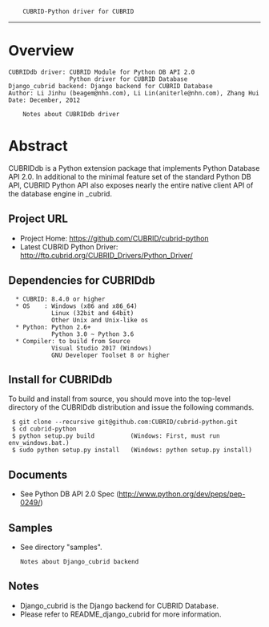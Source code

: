         CUBRID-Python driver for CUBRID
------------------------------------------------------------------------------------------

Overview
========
```
CUBRIDdb driver: CUBRID Module for Python DB API 2.0
                 Python driver for CUBRID Database
Django_cubrid backend: Django backend for CUBRID Database
Author: Li Jinhu (beagem@nhn.com), Li Lin(aniterle@nhn.com), Zhang Hui
Date: December, 2012
```

        Notes about CUBRIDdb driver

Abstract
========
  CUBRIDdb is a Python extension package that implements Python Database API 2.0.
  In additional to the minimal feature set of the standard Python DB API, 
  CUBRID Python API also exposes nearly the entire native client API of the 
  database engine in _cubrid.


Project URL
-----------
  * Project Home: https://github.com/CUBRID/cubrid-python
  * Latest CUBRID Python Driver: http://ftp.cubrid.org/CUBRID_Drivers/Python_Driver/

Dependencies for CUBRIDdb
-------------------------
```
  * CUBRID: 8.4.0 or higher
  * OS    : Windows (x86 and x86_64)
            Linux (32bit and 64bit)
            Other Unix and Unix-like os
  * Python: Python 2.6+
            Python 3.0 ~ Python 3.6
  * Compiler: to build from Source
            Visual Studio 2017 (Windows)
            GNU Developer Toolset 8 or higher
```

Install for CUBRIDdb
--------------------
  To build and install from source, you should move into the top-level directory 
  of the CUBRIDdb distribution and issue the following commands.
 ``` 
  $ git clone --recursive git@github.com:CUBRID/cubrid-python.git
  $ cd cubrid-python
  $ python setup.py build          (Windows: First, must run env_windows.bat.)
  $ sudo python setup.py install   (Windows: python setup.py install)
```
Documents
---------
  * See Python DB API 2.0 Spec (http://www.python.org/dev/peps/pep-0249/)
 
Samples
-------
  * See directory "samples".


        Notes about Django_cubrid backend

Notes
-----
 * Django_cubrid is the Django backend for CUBRID Database.
 * Please refer to README_django_cubrid for more information.
